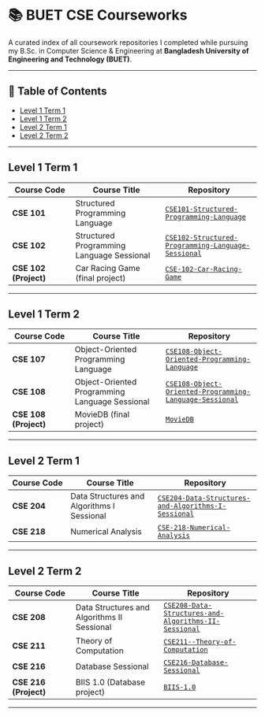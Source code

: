 # 📚 BUET CSE Courseworks

A curated index of all coursework repositories I completed while pursuing my B.Sc. in Computer Science & Engineering at **Bangladesh University of Engineering and Technology (BUET)**.

---

## 📑 Table of Contents
- [Level 1 Term 1](#level-1-term-1)
- [Level 1 Term 2](#level-1-term-2)
- [Level 2 Term 1](#level-2-term-1)
- [Level 2 Term 2](#level-2-term-2)  

---

## Level 1 Term 1

| Course&nbsp;Code | Course Title | Repository |
|-----------------|--------------|------------|
| **CSE 101** | Structured Programming Language | [`CSE101-Structured-Programming-Language`](https://github.com/Mushfiqur6087/CSE101-Structured-Programming-Language) |
| **CSE 102** | Structured Programming Language Sessional | [`CSE102-Structured-Programming-Language-Sessional`](https://github.com/Mushfiqur6087/CSE102-Structured-Programming-Language-Sessional) |
| **CSE 102 (Project)** | Car Racing Game (final project) | [`CSE-102-Car-Racing-Game`](https://github.com/Mushfiqur6087/CSE-102-Car-Racing-Game) |

---

## Level 1 Term 2

| Course&nbsp;Code | Course Title | Repository |
|-----------------|--------------|------------|
| **CSE 107** | Object-Oriented Programming Language | [`CSE108-Object-Oriented-Programming-Language`](https://github.com/Mushfiqur6087/CSE107-Object-Oriented-Programming-Language) |
| **CSE 108** | Object-Oriented Programming Language Sessional | [`CSE108-Object-Oriented-Programming-Language-Sessional`](https://github.com/Mushfiqur6087/CSE108-Object-Oriented-Programming-Language-Sessional) |
| **CSE 108 (Project)** | MovieDB (final project) | [`MovieDB`](https://github.com/Mushfiqur6087/MovieDB) |

---

## Level 2 Term 1

| Course&nbsp;Code | Course Title | Repository |
|------------------|--------------|------------|
| **CSE 204** | Data Structures and Algorithms I Sessional | [`CSE204-Data-Structures-and-Algorithms-I-Sessional`](https://github.com/Mushfiqur6087/CSE204-Data-Structures-and-Algorithms-I-Sessional) |
| **CSE 218** | Numerical Analysis | [`CSE-218-Numerical-Analysis`](https://github.com/Mushfiqur6087/CSE-218-Numerical-Analysis) |

---

## Level 2 Term 2   <!-- NEW -->

| Course&nbsp;Code | Course Title | Repository |
|------------------|--------------|------------|
| **CSE 208** | Data Structures and Algorithms II Sessional | [`CSE208-Data-Structures-and-Algorithms-II-Sessional`](https://github.com/Mushfiqur6087/CSE208-Data-Structures-and-Algorithms-II-Sessional) |
| **CSE 211** | Theory of Computation | [`CSE211--Theory-of-Computation`](https://github.com/Mushfiqur6087/CSE211--Theory-of-Computation) |
| **CSE 216** | Database Sessional | [`CSE216-Database-Sessional`](https://github.com/Mushfiqur6087/CSE216-Database-Sessional) |
| **CSE 216 (Project)** | BIIS 1.0 (Database project) | [`BIIS-1.0`](https://github.com/Mushfiqur6087/BIIS-1.0) |

---
